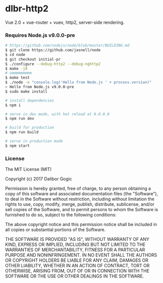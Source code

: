 # dlbr-http2

Vue 2.0 + vue-router + vuex, http2, server-side rendering.

### Requires Node.js v9.0.0-pre

```bash
# https://github.com/nodejs/node/blob/master/BUILDING.md
$ git clone https://github.com/jasnell/node
$ cd node
$ git checkout initial-pr
$ ./configure --debug-http2 --debug-nghttp2
$ make -j8
# ommmmmmmmm
$ make test
$ ./node -e "console.log('Hello from Node.js ' + process.version)"
> Hello from Node.js v9.0.0-pre
$ sudo make install
```

```bash
# install dependencies
$ npm i

# serve in dev mode, with hot reload at 0.0.0.0
$ npm run dev

# build for production
$ npm run build

# serve in production mode
$ npm start
```

### License

The MIT License (MIT)

Copyright (c) 2017 Dalibor Gogic

Permission is hereby granted, free of charge, to any person obtaining a copy
of this software and associated documentation files (the "Software"), to deal
in the Software without restriction, including without limitation the rights
to use, copy, modify, merge, publish, distribute, sublicense, and/or sell
copies of the Software, and to permit persons to whom the Software is
furnished to do so, subject to the following conditions:

The above copyright notice and this permission notice shall be included in all
copies or substantial portions of the Software.

THE SOFTWARE IS PROVIDED "AS IS", WITHOUT WARRANTY OF ANY KIND, EXPRESS OR
IMPLIED, INCLUDING BUT NOT LIMITED TO THE WARRANTIES OF MERCHANTABILITY,
FITNESS FOR A PARTICULAR PURPOSE AND NONINFRINGEMENT. IN NO EVENT SHALL THE
AUTHORS OR COPYRIGHT HOLDERS BE LIABLE FOR ANY CLAIM, DAMAGES OR OTHER
LIABILITY, WHETHER IN AN ACTION OF CONTRACT, TORT OR OTHERWISE, ARISING FROM,
OUT OF OR IN CONNECTION WITH THE SOFTWARE OR THE USE OR OTHER DEALINGS IN THE
SOFTWARE.
